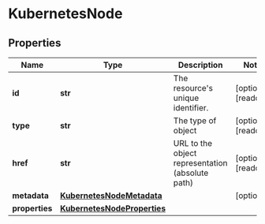 # KubernetesNode

## Properties
| Name | Type | Description | Notes |
| ------------ | ------------- | ------------- | ------------- |
| **id** | **str** | The resource&#39;s unique identifier. | [optional] [readonly]  |
| **type** | **str** | The type of object | [optional] [readonly]  |
| **href** | **str** | URL to the object representation (absolute path) | [optional] [readonly]  |
| **metadata** | [**KubernetesNodeMetadata**](KubernetesNodeMetadata.md) |  | [optional]  |
| **properties** | [**KubernetesNodeProperties**](KubernetesNodeProperties.md) |  |  |


